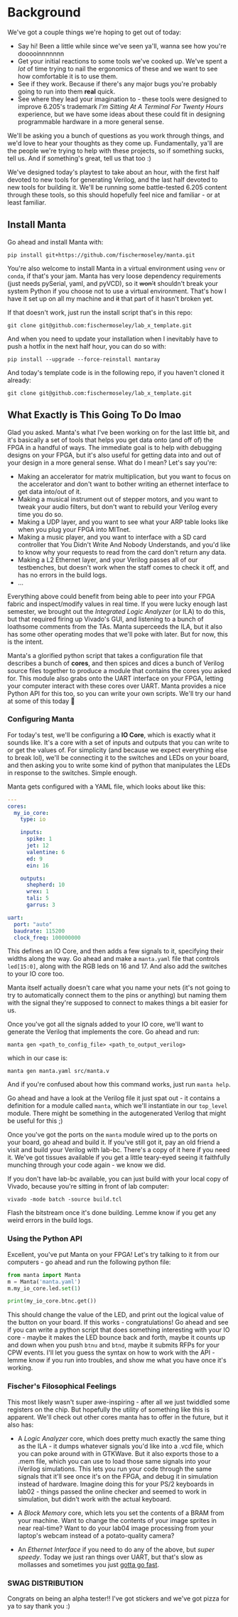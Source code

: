 # Background

We've got a couple things we're hoping to get out of today:
- Say hi! Been a little while since we've seen ya'll, wanna see how you're dooooinnnnnnn
- Get your initial reactions to some tools we've cooked up. We've spent a _lot_ of time trying to nail the ergonomics of these and we want to see how comfortable it is to use them.
- See if they work. Because if there's any major bugs you're probably going to run into them __real__ quick.
- See where they lead your imagination to - these tools were designed to improve 6.205's trademark _I'm Sitting At A Terminal For Twenty Hours_ experience, but we have some ideas about these could fit in designing programmable hardware in a more general sense.

We'll be asking you a bunch of questions as you work through things, and we'd love to hear your thoughts as they come up. Fundamentally, ya'll are the people we're trying to help with these projects, so if something sucks, tell us. And if something's great, tell us that too :)

We've designed today's playtest to take about an hour, with the first half devoted to new tools for generating Verilog, and the last half devoted to new tools for building it. We'll be running some battle-tested 6.205 content through these tools, so this should hopefully feel nice and familiar - or at least familiar.


## Install Manta

Go ahead and install Manta with:

`pip install git+https://github.com/fischermoseley/manta.git`

You're also welcome to install Manta in a virtual environment using `venv` or `conda`, if that's your jam. Manta has very loose dependency requirements (just needs pySerial, yaml, and pyVCD), so it ~~won't~~ shouldn't break your system Python if you choose not to use a virtual environment. That's how I have it set up on all my machine and ~~it~~ that part of it hasn't broken yet.

If that doesn't work, just run the install script that's in this repo:

`git clone git@github.com:fischermoseley/lab_x_template.git`

And when you need to update your installation when I inevitably have to push a hotfix in the next half hour, you can do so with:

`pip install --upgrade --force-reinstall mantaray`

And today's template code is in the following repo, if you haven't cloned it already:

`git clone git@github.com:fischermoseley/lab_x_template.git`

## What Exactly is This Going To Do lmao

Glad you asked. Manta's what I've been working on for the last little bit, and it's basically a set of tools that helps you get data onto (and off of) the FPGA in a handful of ways. The immediate goal is to help with debugging designs on your FPGA, but it's also useful for getting data into and out of your design in a more general sense. What do I mean? Let's say you're:

- Making an accelerator for matrix multiplication, but you want to focus on the accelerator and don't want to bother writing an ethernet interface to get data into/out of it.
- Making a musical instrument out of stepper motors, and you want to tweak your audio filters, but don't want to rebuild your Verilog every time you do so.
- Making a UDP layer, and you want to see what your ARP table looks like when you plug your FPGA into MITnet.
- Making a music player, and you want to interface with a SD card controller that You Didn't Write And Nobody Understands, and you'd like to know why your requests to read from the card don't return any data.
- Making a L2 Ethernet layer, and your Verilog passes all of our testbenches, but doesn't work when the staff comes to check it off, and has no errors in the build logs.
- ...

Everything above could benefit from being able to peer into your FPGA fabric and inspect/modify values in real time. If you were lucky enough last semester, we brought out the _Integrated Logic Analyzer_ (or ILA) to do this, but that required firing up Vivado's GUI, and listening to a bunch of loathsome comments from the TAs. Manta superceeds the ILA, but it also has some other operating modes that we'll poke with later. But for now, this is the intent.

Manta's a glorified python script that takes a configuration file that describes a bunch of __cores__, and then spices and dices a bunch of Verilog source files together to produce a module that contains the cores you asked for. This module also grabs onto the UART interface on your FPGA, letting your computer interact with these cores over UART. Manta provides a nice Python API for this too, so you can write your own scripts. We'll try our hand at some of this today 🤠

### Configuring Manta

For today's test, we'll be configuring a __IO Core__, which is exactly what it sounds like. It's a core with a set of inputs and outputs that you can write to or get the values of. For simplicity (and because we expect everything else to break lol), we'll be connecting it to the switches and LEDs on your board, and then asking you to write some kind of python that manipulates the LEDs in response to the switches. Simple enough.

Manta gets configured with a YAML file, which looks about like this:

```yaml
---
cores:
  my_io_core:
    type: io

    inputs:
      spike: 1
      jet: 12
      valentine: 6
      ed: 9
      ein: 16

    outputs:
      shepherd: 10
      wrex: 1
      tali: 5
      garrus: 3

uart:
  port: "auto"
  baudrate: 115200
  clock_freq: 100000000
```

This defines an IO Core, and then adds a few signals to it, specifying their widths along the way. Go ahead and make a `manta.yaml` file that controls `led[15:0]`, along with the RGB leds on 16 and 17. And also add the switches to your IO core too.

Manta itself actually doesn't care what you name your nets (it's not going to try to automatically connect them to the pins or anything) but naming them with the signal they're supposed to connect to makes things a bit easier for us.

Once you've got all the signals added to your IO core, we'll want to generate the Verilog that implements the core. Go ahead and run:

`manta gen <path_to_config_file> <path_to_output_verilog>`

which in our case is:

`manta gen manta.yaml src/manta.v`

And if you're confused about how this command works, just run `manta help`.

Go ahead and have a look at the Verilog file it just spat out - it contains a definition for a module called `manta`, which we'll instantiate in our `top_level` module. There might be something in the autogenerated Verilog that might be useful for this ;)

Once you've got the ports on the `manta` module wired up to the ports on your board, go ahead and build it. If you've still got it, pay an old friend a visit and build your Verilog with lab-bc. There's a copy of it here if you need it. We've got tissues available if you get a little teary-eyed seeing it faithfully munching through your code again - we know we did.

If you don't have lab-bc available, you can just build with your local copy of Vivado, because you're sitting in front of lab computer:

`vivado -mode batch -source build.tcl`

Flash the bitstream once it's done building. Lemme know if you get any weird errors in the build logs.

### Using the Python API

Excellent, you've put Manta on your FPGA! Let's try talking to it from our computers - go ahead and run the following python file:

```python
from manta import Manta
m = Manta('manta.yaml')
m.my_io_core.led.set(1)

print(my_io_core.btnc.get())
```

This should change the value of the LED, and print out the logical value of the button on your board. If this works - congratulations! Go ahead and see if you can write a python script that does something interesting with your IO core - maybe it makes the LED bounce back and forth, maybe it counts up and down when you push `btnu` and `btnd`, maybe it submits RFPs for your CPW events. I'll let you guess the syntax on how to work with the API - lemme know if you run into troubles, and show me what you have once it's working.


### Fischer's Filosophical Feelings

This most likely wasn't super awe-inspiring - after all we just twiddled some registers on the chip. But hopefully the utility of something like this is apparent. We'll check out other cores manta has to offer in the future, but it also has:

- A _Logic Analyzer_ core, which does pretty much exactly the same thing as the ILA - it dumps whatever signals you'd like into a .vcd file, which you can poke around with in GTKWave. But it also exports those to a .mem file, which you can use to load those same signals into your iVerilog simulations. This lets you run your code through the same signals that it'll see once it's on the FPGA, and debug it in simulation instead of hardware. Imagine doing this for your PS/2 keyboards in lab02 - things passed the online checker and seemed to work in simulation, but didn't work with the actual keyboard.

- A _Block Memory_ core, which lets you set the contents of a BRAM from your machine. Want to change the contents of your image sprites in near real-time? Want to do your lab04 image processing from your laptop's webcam instead of a potato-quality camera?

- An _Ethernet Interface_ if you need to do any of the above, but _super speedy_. Today we just ran things over UART, but that's slow as mollasses and sometimes you just [gotta go fast](https://www.youtube.com/watch?v=LIfgMI8qLBk).

### SWAG DISTRIBUTION

Congrats on being an alpha tester!! I've got stickers and we've got pizza for ya to say thank you :)
